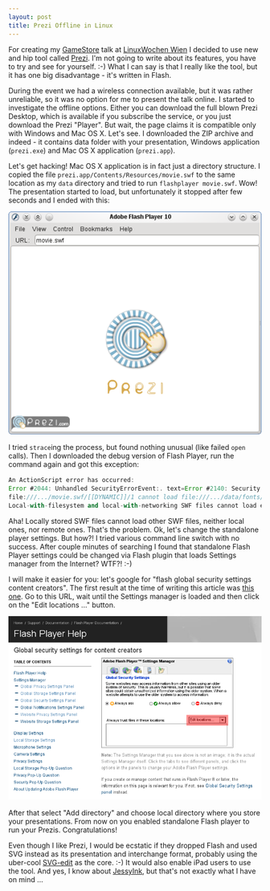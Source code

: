 ```yaml
---
layout: post
title: Prezi Offline in Linux
---
```


For creating my [GameStore](http://prezi.com/aoojwi_3tlzn/) talk at [LinuxWochen Wien](http://linuxwochen.at) I decided to use new and hip tool called [Prezi](http://prezi.com).  I'm not going to write about its features, you have to try and see for yourself. :-) What I can say is that I really like the tool, but it has one big disadvantage - it's written in Flash.

During the event we had a wireless connection available, but it was rather unreliable, so it was no option for me to present the talk online. I started to investigate the offline options. Either you can download the full blown Prezi Desktop, which is available if you subscribe the service, or you just download the Prezi "Player". But wait, the page claims it is compatible only with Windows and Mac OS X. Let's see. I downloaded the ZIP archive and indeed - it contains data folder with your presentation, Windows application (`prezi.exe`) and Mac OS X application (`prezi.app`).

Let's get hacking! Mac OS X application is in fact just a directory structure. I copied the file `prezi.app/Contents/Resources/movie.swf` to the same location as my `data` directory and tried to run `flashplayer movie.swf`. Wow! The presentation started to load, but unfortunately it stopped after few seconds and I ended with this:

![prezi1](/assets/prezi1.png)

I tried `strace`ing the process, but found nothing unusual (like failed `open` calls). Then I downloaded the debug version of Flash Player, run the command again and got this exception:

~~~actionscript
An ActionScript error has occurred:
Error #2044: Unhandled SecurityErrorEvent:. text=Error #2140: Security sandbox violation:
file:///.../movie.swf/[[DYNAMIC]]/1 cannot load file:///.../data/fonts/LiberationSerif-Regular.swf.
Local-with-filesystem and local-with-networking SWF files cannot load each other.
~~~

Aha! Locally stored SWF files cannot load other SWF files, neither local ones, nor remote ones. That's the problem.  Ok, let's change the standalone player settings. But how?! I tried various command line switch with no success. After couple minutes of searching I found that standalone Flash Player settings could be changed via Flash plugin that loads Settings manager from the Internet? WTF?! :-)

I will make it easier for you: let's google for "flash global security settings content creators". The first result at the time of writing this article was [this one](http://macromedia.com/support/documentation/en/flashplayer/help/settings_manager04a.html). Go to this URL, wait until the Settings manager is loaded and then click on the "Edit locations ..." button.

![prezi2](/assets/prezi2.png)

After that select "Add directory" and choose local directory where you store your presentations. From now on you enabled standalone Flash player to run your Prezis. Congratulations!

Even though I like Prezi, I would be ecstatic if they dropped Flash and used SVG instead as its presentation and interchange format, probably using the uber-cool [SVG-edit](http://svg-edit.googlecode.com/) as the core. :-) It would also enable iPad users to use the tool. And yes, I know about [JessyInk](http://jessyink.googlecode.com/), but that's not exactly what I have on mind ...
